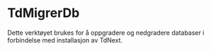 # TdMigrerDb

Dette verktøyet brukes for å oppgradere og nedgradere databaser i forbindelse med installasjon av TdNext.